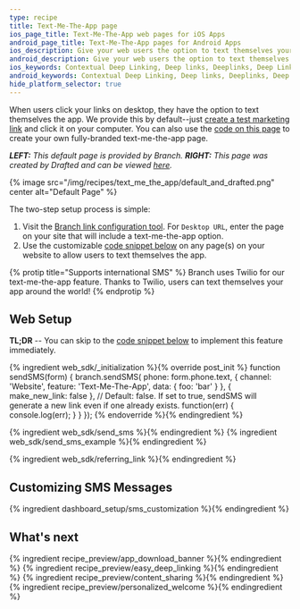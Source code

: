 ```yaml
---
type: recipe
title: Text-Me-The-App page
ios_page_title: Text-Me-The-App web pages for iOS Apps
android_page_title: Text-Me-The-App pages for Android Apps
ios_description: Give your web users the option to text themselves your app with a Text-Me-The-App landing page. Learn how to set up the page and use our code for iOS apps.
android_description: Give your web users the option to text themselves your app with a Text-Me-The-App landing page. Learn how to set it up and use our code for Android apps.
ios_keywords: Contextual Deep Linking, Deep links, Deeplinks, Deep Linking, Deeplinking, Deferred Deep Linking, Deferred Deeplinking, Google App Indexing, Google App Invites, Apple Universal Links, Apple Spotlight Search, Facebook App Links, AppLinks, Deepviews, Deep views, Text-Me-The-App, landing page, SMS, text an app
android_keywords: Contextual Deep Linking, Deep links, Deeplinks, Deep Linking, Deeplinking, Deferred Deep Linking, Deferred Deeplinking, Google App Indexing, Google App Invites, Apple Universal Links, Apple Spotlight Search, Facebook App Links, AppLinks, Deepviews, Deep views,Text-Me-The-App, landing page, SMS, text an app, Android
hide_platform_selector: true
---
```


When users click your links on desktop, they have the option to text themselves the app. We provide this by default--just [create a test marketing link](https://dashboard.branch.io/#/marketing) and click it on your computer. You can also use the [code on this page](/recipes/text_me_the_app_page/{{page.platform}}#sendsms-example) to create your own fully-branded text-me-the-app page. 

_**LEFT:** This default page is provided by Branch. **RIGHT:** This page was created by Drafted and can be viewed [here](http://drft.us/l/5Rfz8GU0yO)._

{% image src="/img/recipes/text_me_the_app/default_and_drafted.png" center alt="Default Page" %}

The two-step setup process is simple:

1. Visit the [Branch link configuration tool](https://start.branch.io/). For `Desktop URL`, enter the page on your site that will include a text-me-the-app option.
2. Use the customizable [code snippet below](/recipes/text_me_the_app_page/{{page.platform}}#sendsms-example) on any page(s) on your website to allow users to text themselves the app.

{% protip title="Supports international SMS" %}
Branch uses Twilio for our text-me-the-app feature. Thanks to Twilio, users can text themselves your app around the world!
{% endprotip %}

## Web Setup

**TL;DR** -- You can skip to the [code snippet below](/recipes/text_me_the_app_page/{{page.platform}}#sendsms-example) to implement this feature immediately.

{% ingredient web_sdk/_initialization %}{% override post_init %}  function sendSMS(form) {
    branch.sendSMS(
      phone: form.phone.text,
      {
        channel: 'Website',
        feature: 'Text-Me-The-App',
        data: {
          foo: 'bar'
        }
      },
      { make_new_link: false }, // Default: false. If set to true, sendSMS will generate a new link even if one already exists.
      function(err) { console.log(err); }
    }
  });
{% endoverride %}{% endingredient %}

{% ingredient web_sdk/send_sms %}{% endingredient %}
{% ingredient web_sdk/send_sms_example %}{% endingredient %}


{% ingredient web_sdk/referring_link %}{% endingredient %}

## Customizing SMS Messages
{% ingredient dashboard_setup/sms_customization %}{% endingredient %}

## What's next

{% ingredient recipe_preview/app_download_banner %}{% endingredient %}
{% ingredient recipe_preview/easy_deep_linking %}{% endingredient %}
{% ingredient recipe_preview/content_sharing %}{% endingredient %}
{% ingredient recipe_preview/personalized_welcome %}{% endingredient %}
